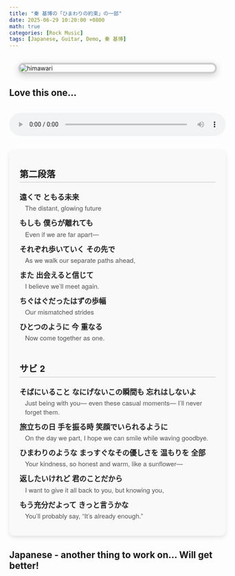 ```yaml
---
title: "秦 基博の「ひまわりの約束」の一部"
date: 2025-06-29 10:20:00 +0800
math: true
categories: [Rock Music]
tags: [Japanese, Guitar, Demo, 秦 基博]
---
```


<img src="{{ '/assets/img/himawari.png' | relative_url }}" alt="himawari" class="framed-image" />
<style>
  .framed-image {
    display: block;
    margin: 2rem auto;
    max-width: 90%;
    border: 4px solid #ccc;
    border-radius: 12px;
    box-shadow: 0 4px 16px rgba(0, 0, 0, 0.2);
  }
</style>

## Love this one...


<audio controls preload="auto" style="width: 100%; margin-top: 1rem;">
  <source src="/assets/rec/himawari2.mp3" type="audio/mp3" />
  Your browser does not support the audio element.
</audio>


<div class="lyrics-section">
  <h3>第二段落</h3>
  <div class="lyric-line">
    <span class="jp">遠くで ともる未来</span>
    <span class="en">The distant, glowing future</span>
  </div>
  <div class="lyric-line">
    <span class="jp">もしも 僕らが離れても</span>
    <span class="en">Even if we are far apart—</span>
  </div>
  <div class="lyric-line">
    <span class="jp">それぞれ歩いていく その先で</span>
    <span class="en">As we walk our separate paths ahead,</span>
  </div>
  <div class="lyric-line">
    <span class="jp">また 出会えると信じて</span>
    <span class="en">I believe we’ll meet again.</span>
  </div>
  <div class="lyric-line">
    <span class="jp">ちぐはぐだったはずの歩幅</span>
    <span class="en">Our mismatched strides</span>
  </div>
  <div class="lyric-line">
    <span class="jp">ひとつのように 今 重なる</span>
    <span class="en">Now come together as one.</span>
  </div>

  <h3><br>サビ 2</h3>
  <div class="lyric-line">
    <span class="jp">そばにいること なにげないこの瞬間も 忘れはしないよ</span>
    <span class="en">Just being with you— even these casual moments— I’ll never forget them.</span>
  </div>
  <div class="lyric-line">
    <span class="jp">旅立ちの日 手を振る時 笑顔でいられるように</span>
    <span class="en">On the day we part, I hope we can smile while waving goodbye.</span>
  </div>
  <div class="lyric-line">
    <span class="jp">ひまわりのような まっすぐなその優しさを 温もりを 全部</span>
    <span class="en">Your kindness, so honest and warm, like a sunflower—</span>
  </div>
  <div class="lyric-line">
    <span class="jp">返したいけれど 君のことだから</span>
    <span class="en">I want to give it all back to you, but knowing you,</span>
  </div>
  <div class="lyric-line">
    <span class="jp">もう充分だよって きっと言うかな</span>
    <span class="en">You’ll probably say, “It’s already enough.”</span>
  </div>
</div>

<style>
.lyrics-section {
  background: #f9f9f9;
  padding: 1.5rem;
  border-radius: 12px;
  box-shadow: 0 4px 10px rgba(0, 0, 0, 0.1);
  max-width: 700px;
  margin: 2rem auto;
  font-family: 'Noto Sans JP', 'Helvetica Neue', sans-serif;
}

.lyrics-section h3 {
  margin-top: 1rem;
  font-size: 1.3rem;
  border-bottom: 2px solid #ddd;
  padding-bottom: 0.3rem;
}

.lyric-line {
  margin: 0.75rem 0;
}

.lyric-line span.jp {
  display: block;
  font-weight: bold;
  color: #222;
  font-size: 1.05rem;
}

.lyric-line span.en {
  display: block;
  color: #555;
  font-size: 0.95rem;
  margin-top: 0.2rem;
  padding-left: 0.8rem;
}
</style>

## Japanese - another thing to work on... Will get better!

